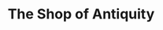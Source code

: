 ---
title: "The Shop of Antiquity"
url: /kirkby-stephen/the-shop-of-antiquity/
shop: Antiquitäten
---